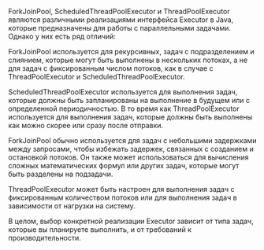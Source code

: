 ForkJoinPool, ScheduledThreadPoolExecutor и ThreadPoolExecutor являются различными реализациями интерфейса Executor в Java, которые предназначены для работы с параллельными задачами. Однако у них есть ряд отличий:

ForkJoinPool используется для рекурсивных, задач с подразделением и слиянием, которые могут быть выполнены в нескольких потоках, а не для задач с фиксированным числом потоков, как в случае с ThreadPoolExecutor и ScheduledThreadPoolExecutor.

ScheduledThreadPoolExecutor используется для выполнения задач, которые должны быть запланированы на выполнение в будущем или с определенной периодичностью. В то время как ThreadPoolExecutor используется для выполнения задач, которые должны быть выполнены как можно скорее или сразу после отправки.

ForkJoinPool обычно используется для задач с небольшими задержками между запросами, чтобы избежать задержек, связанных с созданием и остановкой потоков. Он также может использоваться для вычисления сложных математических формул или других задач, которые могут быть разделены на подзадачи.

ThreadPoolExecutor может быть настроен для выполнения задач с фиксированным количеством потоков или для выполнения задач в зависимости от нагрузки на систему.

В целом, выбор конкретной реализации Executor зависит от типа задач, которые вы планируете выполнить, и от требований к производительности.